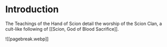 # Introduction
The Teachings of the Hand of Scion detail the worship of the Scion Clan, a cult-like following of [[Scion, God of Blood Sacrifice]].

![[pagebreak.webp]]
